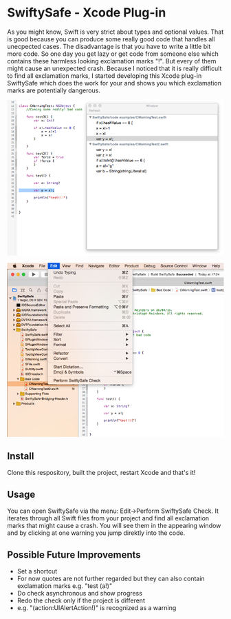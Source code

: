 # SwiftySafe - Xcode Plug-in

As you might know, Swift is very strict about types and optional values. That is good because you can produce some really good code that handles all unecpected cases. The disadvantage is that you have to write a little bit more code. So one day you get lazy or get code from someone else which contains these harmless looking exclamation marks "!". But every of them might cause an unexpected crash. Because I noticed that it is really difficult to find all exclamation marks, I started developing this Xcode plug-in SwiftySafe which does the work for your and shows you which exclamation marks are potentially dangerous. 

![image](Screenshots/screenshot2.png)

![image](Screenshots/screenshot1.png)

## Install

Clone this respository, built the project, restart Xcode and that's it!

## Usage

You can open SwiftySafe via the menu: Edit->Perform SwiftySafe Check. It iterates through all Swift files from your project and find all exclamation marks that might cause a crash. You will see them in the appearing window and by clicking at one warning you jump direktly into the code.

## Possible Future Improvements

- Set a shortcut
- For now quotes are not further regarded but they can also contain exclamation marks e.g. "test \(a!)"
- Do check asynchronous and show progress
- Redo the check only if the project is different
- e.g. "(action:UIAlertAction!)" is recognized as a warning
